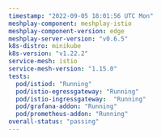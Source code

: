 ```yaml
---
timestamp: "2022-09-05 18:01:56 UTC Mon"
meshplay-component: meshplay-istio
meshplay-component-version: edge
meshplay-server-version: "v0.6.5"
k8s-distro: minikube
k8s-version: "v1.22.2"
service-mesh: istio
service-mesh-version: "1.15.0"
tests:
  pod/istiod: "Running"
  pod/istio-egressgateway: "Running"
  pod/istio-ingressgateway:  "Running"
  pod/grafana-addon: "Running"
  pod/prometheus-addon: "Running"
overall-status: "passing"
---
```

